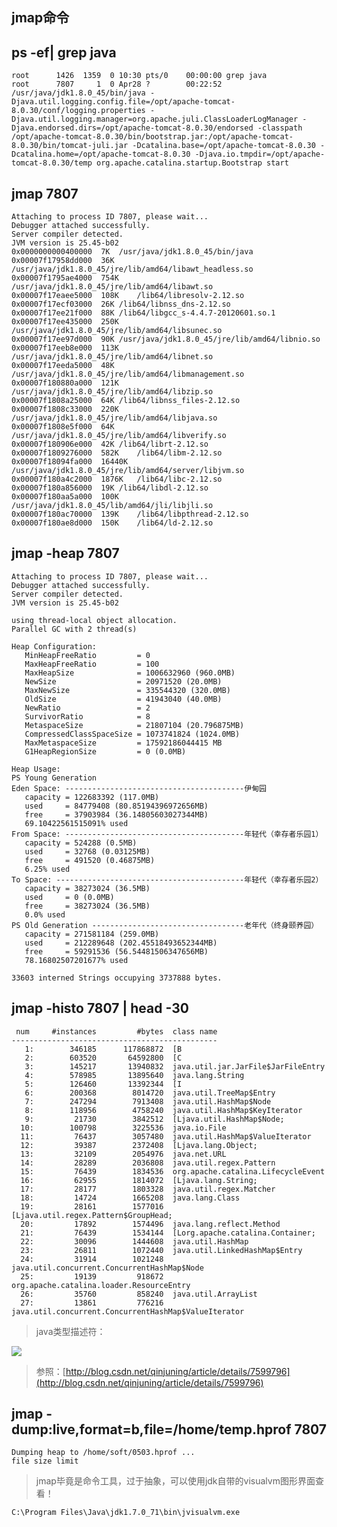 ## jmap命令 ##

ps -ef| grep java
-
	root      1426  1359  0 10:30 pts/0    00:00:00 grep java
	root      7807     1  0 Apr28 ?        00:22:52 /usr/java/jdk1.8.0_45/bin/java -Djava.util.logging.config.file=/opt/apache-tomcat-8.0.30/conf/logging.properties -Djava.util.logging.manager=org.apache.juli.ClassLoaderLogManager -Djava.endorsed.dirs=/opt/apache-tomcat-8.0.30/endorsed -classpath /opt/apache-tomcat-8.0.30/bin/bootstrap.jar:/opt/apache-tomcat-8.0.30/bin/tomcat-juli.jar -Dcatalina.base=/opt/apache-tomcat-8.0.30 -Dcatalina.home=/opt/apache-tomcat-8.0.30 -Djava.io.tmpdir=/opt/apache-tomcat-8.0.30/temp org.apache.catalina.startup.Bootstrap start

jmap 7807
-
	Attaching to process ID 7807, please wait...
	Debugger attached successfully.
	Server compiler detected.
	JVM version is 25.45-b02
	0x0000000000400000	7K	/usr/java/jdk1.8.0_45/bin/java
	0x00007f17958dd000	36K	/usr/java/jdk1.8.0_45/jre/lib/amd64/libawt_headless.so
	0x00007f1795ae4000	754K	/usr/java/jdk1.8.0_45/jre/lib/amd64/libawt.so
	0x00007f17eaee5000	108K	/lib64/libresolv-2.12.so
	0x00007f17ecf03000	26K	/lib64/libnss_dns-2.12.so
	0x00007f17ee21f000	88K	/lib64/libgcc_s-4.4.7-20120601.so.1
	0x00007f17ee435000	250K	/usr/java/jdk1.8.0_45/jre/lib/amd64/libsunec.so
	0x00007f17ee97d000	90K	/usr/java/jdk1.8.0_45/jre/lib/amd64/libnio.so
	0x00007f17eeb8e000	113K	/usr/java/jdk1.8.0_45/jre/lib/amd64/libnet.so
	0x00007f17eeda5000	48K	/usr/java/jdk1.8.0_45/jre/lib/amd64/libmanagement.so
	0x00007f180880a000	121K	/usr/java/jdk1.8.0_45/jre/lib/amd64/libzip.so
	0x00007f1808a25000	64K	/lib64/libnss_files-2.12.so
	0x00007f1808c33000	220K	/usr/java/jdk1.8.0_45/jre/lib/amd64/libjava.so
	0x00007f1808e5f000	64K	/usr/java/jdk1.8.0_45/jre/lib/amd64/libverify.so
	0x00007f180906e000	42K	/lib64/librt-2.12.so
	0x00007f1809276000	582K	/lib64/libm-2.12.so
	0x00007f18094fa000	16440K	/usr/java/jdk1.8.0_45/jre/lib/amd64/server/libjvm.so
	0x00007f180a4c2000	1876K	/lib64/libc-2.12.so
	0x00007f180a856000	19K	/lib64/libdl-2.12.so
	0x00007f180aa5a000	100K	/usr/java/jdk1.8.0_45/lib/amd64/jli/libjli.so
	0x00007f180ac70000	139K	/lib64/libpthread-2.12.so
	0x00007f180ae8d000	150K	/lib64/ld-2.12.so


jmap -heap 7807
-
	Attaching to process ID 7807, please wait...
	Debugger attached successfully.
	Server compiler detected.
	JVM version is 25.45-b02
	
	using thread-local object allocation.
	Parallel GC with 2 thread(s)
	
	Heap Configuration:
	   MinHeapFreeRatio         = 0
	   MaxHeapFreeRatio         = 100
	   MaxHeapSize              = 1006632960 (960.0MB)
	   NewSize                  = 20971520 (20.0MB)
	   MaxNewSize               = 335544320 (320.0MB)
	   OldSize                  = 41943040 (40.0MB)
	   NewRatio                 = 2
	   SurvivorRatio            = 8
	   MetaspaceSize            = 21807104 (20.796875MB)
	   CompressedClassSpaceSize = 1073741824 (1024.0MB)
	   MaxMetaspaceSize         = 17592186044415 MB
	   G1HeapRegionSize         = 0 (0.0MB)
	
	Heap Usage:
	PS Young Generation
	Eden Space: ----------------------------------------伊甸园
	   capacity = 122683392 (117.0MB)
	   used     = 84779408 (80.85194396972656MB)
	   free     = 37903984 (36.14805603027344MB)
	   69.10422561515091% used
	From Space: ----------------------------------------年轻代（幸存者乐园1）
	   capacity = 524288 (0.5MB)
	   used     = 32768 (0.03125MB)
	   free     = 491520 (0.46875MB)
	   6.25% used
	To Space: ------------------------------------------年轻代（幸存者乐园2）
	   capacity = 38273024 (36.5MB)
	   used     = 0 (0.0MB)
	   free     = 38273024 (36.5MB)
	   0.0% used
	PS Old Generation ----------------------------------老年代（终身颐养园）
	   capacity = 271581184 (259.0MB)
	   used     = 212289648 (202.45518493652344MB)
	   free     = 59291536 (56.54481506347656MB)
	   78.16802507201677% used
	
	33603 interned Strings occupying 3737888 bytes.


jmap -histo 7807 | head -30
-
	 num     #instances         #bytes  class name
	----------------------------------------------
	   1:        346185      117868872  [B
	   2:        603520       64592800  [C
	   3:        145217       13940832  java.util.jar.JarFile$JarFileEntry
	   4:        578985       13895640  java.lang.String
	   5:        126460       13392344  [I
	   6:        200368        8014720  java.util.TreeMap$Entry
	   7:        247294        7913408  java.util.HashMap$Node
	   8:        118956        4758240  java.util.HashMap$KeyIterator
	   9:         21730        3842512  [Ljava.util.HashMap$Node;
	  10:        100798        3225536  java.io.File
	  11:         76437        3057480  java.util.HashMap$ValueIterator
	  12:         39387        2372408  [Ljava.lang.Object;
	  13:         32109        2054976  java.net.URL
	  14:         28289        2036808  java.util.regex.Pattern
	  15:         76439        1834536  org.apache.catalina.LifecycleEvent
	  16:         62955        1814072  [Ljava.lang.String;
	  17:         28177        1803328  java.util.regex.Matcher
	  18:         14724        1665208  java.lang.Class
	  19:         28161        1577016  [Ljava.util.regex.Pattern$GroupHead;
	  20:         17892        1574496  java.lang.reflect.Method
	  21:         76439        1534144  [Lorg.apache.catalina.Container;
	  22:         30096        1444608  java.util.HashMap
	  23:         26811        1072440  java.util.LinkedHashMap$Entry
	  24:         31914        1021248  java.util.concurrent.ConcurrentHashMap$Node
	  25:         19139         918672  org.apache.catalina.loader.ResourceEntry
	  26:         35760         858240  java.util.ArrayList
	  27:         13861         776216  java.util.concurrent.ConcurrentHashMap$ValueIterator

>java类型描述符：

![](http://my.csdn.net/uploads/201205/25/1337955986_9472.jpg)

>参照：[http://blog.csdn.net/qinjuning/article/details/7599796](http://blog.csdn.net/qinjuning/article/details/7599796)

jmap -dump:live,format=b,file=/home/temp.hprof 7807
-
	Dumping heap to /home/soft/0503.hprof ...
	file size limit

>jmap毕竟是命令工具，过于抽象，可以使用jdk自带的visualvm图形界面查看！

	C:\Program Files\Java\jdk1.7.0_71\bin\jvisualvm.exe